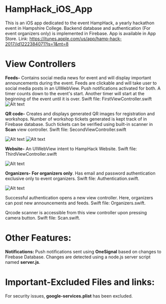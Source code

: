 # HampHack_iOS_App
This is an iOS app dedicated to the event HampHack, a yearly hackathon event in Hampshire College. Backend database and authentication (For event organizers only) is implemented in Firebase. App is available in App Store. Link: https://itunes.apple.com/us/app/hamp-hack-2017/id1222384071?ls=1&mt=8

# View Controllers
**Feeds-**
Contains social media news for event and will display important announcements during the event. Feeds are clickable and will take user to social media posts in an UIWebView. Push notifications activated for both. A timer counts down to the event's start. Another timer will start at the beginning of the event until it is over. Swift file: FirstViewController.swift
![Alt text](http://a5.mzstatic.com/us/r30/Purple122/v4/77/1a/a5/771aa5e1-edbd-ee83-b916-d63eefbc4b22/screen696x696.jpeg "Optional title")





**QR code-**
Creates and displays generated QR images for registration and workshops. Number of workshop tickets generated is kept track of in Firebase database. Such tickets can be verified using built-in scanner in **Scan** view controller. Swift file: SecondViewController.swift

![Alt text](http://a4.mzstatic.com/us/r30/Purple111/v4/39/bc/24/39bc2437-d452-e73f-322a-aa8516019d0e/screen696x696.jpeg "Optional title")
![Alt text](http://a1.mzstatic.com/us/r30/Purple111/v4/a6/b7/48/a6b748db-816b-77d3-2727-44b1f5912e37/screen696x696.jpeg "Optional title")

**Website-**
An UIWebView intent to HampHack Website. Swift file: ThirdViewController.swift

![Alt text](http://a3.mzstatic.com/us/r30/Purple122/v4/eb/e6/dd/ebe6dde8-c3d8-7a99-8e37-cfc8a529a32f/screen696x696.jpeg "Optional title")

**Organizers-**
 **For organizers only**. Has email and password authentication exclusive only to event organizers. Swift file: Authentication.swift.
 
![Alt text](http://a3.mzstatic.com/us/r30/Purple111/v4/d0/3c/39/d03c395f-5635-ca44-7748-e8b32365ec62/screen696x696.jpeg "Optional title")

Successful authentication opens a new view controller. Here, organizers can post new announcements and feeds. Swift file: Organizers.swift.

Qrcode scanner is accessible from this view controller upon pressing camera button. Swift file: Scan.swift.

# Other Features:
**Notifications:**
 Push notifications sent using **OneSignal** based on changes to Firebase Database. Changes are detected using a node.js server script named **server.js**. 


# Important-Excluded Files and links:
For security issues, **google-services.plist** has been excluded.
